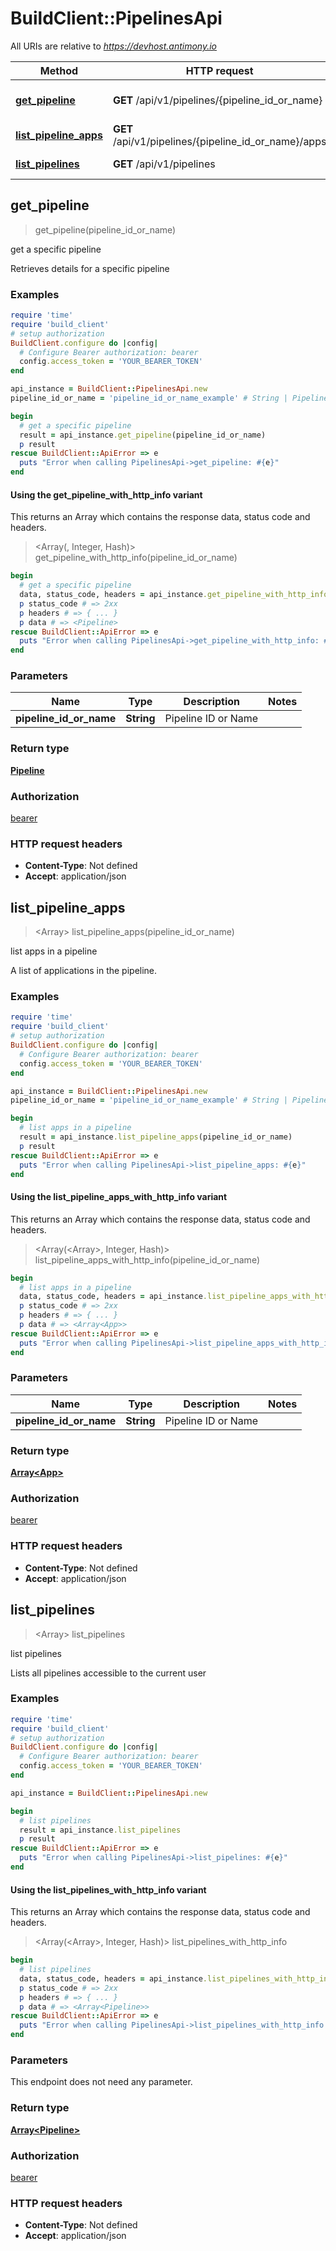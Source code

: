 # BuildClient::PipelinesApi

All URIs are relative to *https://devhost.antimony.io*

| Method | HTTP request | Description |
| ------ | ------------ | ----------- |
| [**get_pipeline**](PipelinesApi.md#get_pipeline) | **GET** /api/v1/pipelines/{pipeline_id_or_name} | get a specific pipeline |
| [**list_pipeline_apps**](PipelinesApi.md#list_pipeline_apps) | **GET** /api/v1/pipelines/{pipeline_id_or_name}/apps | list apps in a pipeline |
| [**list_pipelines**](PipelinesApi.md#list_pipelines) | **GET** /api/v1/pipelines | list pipelines |


## get_pipeline

> <Pipeline> get_pipeline(pipeline_id_or_name)

get a specific pipeline

Retrieves details for a specific pipeline

### Examples

```ruby
require 'time'
require 'build_client'
# setup authorization
BuildClient.configure do |config|
  # Configure Bearer authorization: bearer
  config.access_token = 'YOUR_BEARER_TOKEN'
end

api_instance = BuildClient::PipelinesApi.new
pipeline_id_or_name = 'pipeline_id_or_name_example' # String | Pipeline ID or Name

begin
  # get a specific pipeline
  result = api_instance.get_pipeline(pipeline_id_or_name)
  p result
rescue BuildClient::ApiError => e
  puts "Error when calling PipelinesApi->get_pipeline: #{e}"
end
```

#### Using the get_pipeline_with_http_info variant

This returns an Array which contains the response data, status code and headers.

> <Array(<Pipeline>, Integer, Hash)> get_pipeline_with_http_info(pipeline_id_or_name)

```ruby
begin
  # get a specific pipeline
  data, status_code, headers = api_instance.get_pipeline_with_http_info(pipeline_id_or_name)
  p status_code # => 2xx
  p headers # => { ... }
  p data # => <Pipeline>
rescue BuildClient::ApiError => e
  puts "Error when calling PipelinesApi->get_pipeline_with_http_info: #{e}"
end
```

### Parameters

| Name | Type | Description | Notes |
| ---- | ---- | ----------- | ----- |
| **pipeline_id_or_name** | **String** | Pipeline ID or Name |  |

### Return type

[**Pipeline**](Pipeline.md)

### Authorization

[bearer](../README.md#bearer)

### HTTP request headers

- **Content-Type**: Not defined
- **Accept**: application/json


## list_pipeline_apps

> <Array<App>> list_pipeline_apps(pipeline_id_or_name)

list apps in a pipeline

A list of applications in the pipeline.

### Examples

```ruby
require 'time'
require 'build_client'
# setup authorization
BuildClient.configure do |config|
  # Configure Bearer authorization: bearer
  config.access_token = 'YOUR_BEARER_TOKEN'
end

api_instance = BuildClient::PipelinesApi.new
pipeline_id_or_name = 'pipeline_id_or_name_example' # String | Pipeline ID or Name

begin
  # list apps in a pipeline
  result = api_instance.list_pipeline_apps(pipeline_id_or_name)
  p result
rescue BuildClient::ApiError => e
  puts "Error when calling PipelinesApi->list_pipeline_apps: #{e}"
end
```

#### Using the list_pipeline_apps_with_http_info variant

This returns an Array which contains the response data, status code and headers.

> <Array(<Array<App>>, Integer, Hash)> list_pipeline_apps_with_http_info(pipeline_id_or_name)

```ruby
begin
  # list apps in a pipeline
  data, status_code, headers = api_instance.list_pipeline_apps_with_http_info(pipeline_id_or_name)
  p status_code # => 2xx
  p headers # => { ... }
  p data # => <Array<App>>
rescue BuildClient::ApiError => e
  puts "Error when calling PipelinesApi->list_pipeline_apps_with_http_info: #{e}"
end
```

### Parameters

| Name | Type | Description | Notes |
| ---- | ---- | ----------- | ----- |
| **pipeline_id_or_name** | **String** | Pipeline ID or Name |  |

### Return type

[**Array&lt;App&gt;**](App.md)

### Authorization

[bearer](../README.md#bearer)

### HTTP request headers

- **Content-Type**: Not defined
- **Accept**: application/json


## list_pipelines

> <Array<Pipeline>> list_pipelines

list pipelines

Lists all pipelines accessible to the current user

### Examples

```ruby
require 'time'
require 'build_client'
# setup authorization
BuildClient.configure do |config|
  # Configure Bearer authorization: bearer
  config.access_token = 'YOUR_BEARER_TOKEN'
end

api_instance = BuildClient::PipelinesApi.new

begin
  # list pipelines
  result = api_instance.list_pipelines
  p result
rescue BuildClient::ApiError => e
  puts "Error when calling PipelinesApi->list_pipelines: #{e}"
end
```

#### Using the list_pipelines_with_http_info variant

This returns an Array which contains the response data, status code and headers.

> <Array(<Array<Pipeline>>, Integer, Hash)> list_pipelines_with_http_info

```ruby
begin
  # list pipelines
  data, status_code, headers = api_instance.list_pipelines_with_http_info
  p status_code # => 2xx
  p headers # => { ... }
  p data # => <Array<Pipeline>>
rescue BuildClient::ApiError => e
  puts "Error when calling PipelinesApi->list_pipelines_with_http_info: #{e}"
end
```

### Parameters

This endpoint does not need any parameter.

### Return type

[**Array&lt;Pipeline&gt;**](Pipeline.md)

### Authorization

[bearer](../README.md#bearer)

### HTTP request headers

- **Content-Type**: Not defined
- **Accept**: application/json

